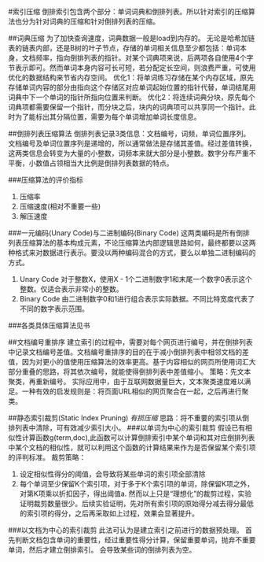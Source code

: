 #索引压缩
倒排索引包含两个部分：单词词典和倒排列表。所以针对索引的压缩算法也分为针对词典的压缩和针对倒排列表的压缩。

##词典压缩
为了加快查询速度，词典数据一般是load到内存的。
无论是哈希加链表的链表内部，还是B树的叶子节点，存储的单词相关信息至少都包括：单词本身，文档频率，指向倒排列表的指针。对某个词典项来说，后两项各自使用4个字节表示即可。然而单词本身内容可长可短，若分配定长空间，则浪费严重，可使用优化的数据结构来节省内存空间。
优化1：将单词练习存储在某个内存区域，原先存储单词内容的部分由指向这个存储区对应单词起始位置的指针代替，单词结尾用词典中下一个单词的指针所指向位置来判断。
优化2：将连续词典分块，原先每个词典项都需要保留一个指针，而分块之后，块内的词典项可以共享同一个指针。此时为了能标出其分隔位置，需要为每个单词增加单词长度信息。

##倒排列表压缩算法
倒排列表记录3类信息：文档编号，词频，单词位置序列。
文档编号及单词位置序列是递增的，所以通常做法是存储其差值。经过差值转换，这两类信息会转变为大量的小整数，词频本来就大部分是小整数。数字分布严重不平衡，小数值占领相当大比例是倒排列表数据的特点。

###压缩算法的评价指标
1. 压缩率
2. 压缩速度(相对不重要一些)
3. 解压速度

###一元编码(Unary Code)与二进制编码(Binary Code)
这两类编码是所有倒排列表压缩算法的基本构成元素，不论压缩算法内部逻辑思路如何，最终都要以这两种格式来对数据进行表示。要没以两种编码混合的方式，要么以单独二进制编码的方式。
1. Unary Code 对于整数X，使用X - 1个二进制数字1和末尾一个数字0表示这个整数。仅适合表示非常小的整数。
2. Binary Code 由二进制数字0和1进行组合表示实际数据。不同比特宽度代表了不同的数字表示范围。

###各类具体压缩算法见书

##文档编号重排序
建立索引的过程中，需要对每个网页进行编号，并在倒排列表中记录文档编号差值。文档编号重排序的目的在于减小倒排列表中相邻文档的差值，因为对更小的值使用压缩算法的效率更高。基于内容相似的网页所使用词汇大部分重叠的思路，将其依次编号，就能使得倒排列表中差值缩小。
策略：先文本聚类，再重新编号。
实际应用中，由于互联网数据量巨大，文本聚类速度难以满足。一种有效的启发规则是：将页面URL相似的网页聚合在一起，之后再进行聚类。

##静态索引裁剪(Static Index Pruning)
_有损压缩_
思路：将不重要的索引项从倒排列表中清除，可有效减少索引大小。
###以单词为中心的索引裁剪
假设已有相似性计算函数g(term,doc),此函数可以计算倒排索引中某个单词和其对应倒排列表中某个文档的相似性，就可以利用这个函数的计算结果来作为是否保留某个索引项的评判标准。
裁剪策略：
1. 设定相似性得分的阈值，会导致将某些单词的索引项全部清除
2. 每个单词至少保留K个索引项，对于多于K个索引项的单词，除保留K项之外，对第K项乘以折扣因子，得出阈值a.
然而以上只是“理想化”的裁剪过程，实验证明裁剪数量很少。后续实验证明，先对所有索引项的原始得分减去得分最低的索引项的得分，之后再采取如上过程，效果会显著提升。

###以文档为中心的索引裁剪
此法可认为是建立索引之前进行的数据预处理。
首先判断文档包含单词的重要性，经过重要性得分计算，保留重要单词，抛弃不重要单词，然后才建立倒排索引。
会导致某些词的倒排列表为空。